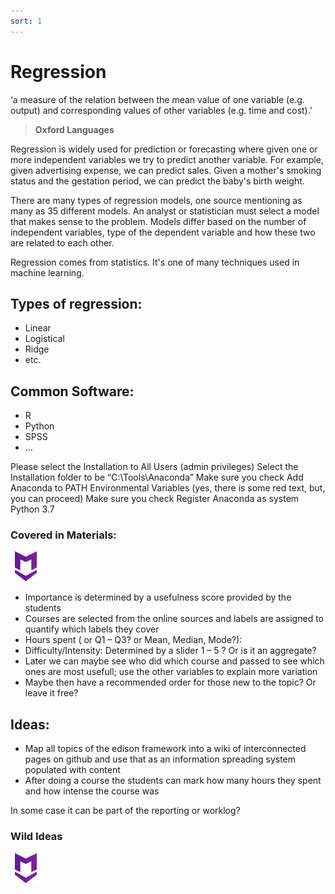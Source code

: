 ```yaml
---
sort: 1
---
```


# Regression

‘a measure of the relation between the mean value of one variable (e.g. output) and corresponding values of other variables (e.g. time and cost).’ 

>**Oxford Languages**	

Regression is widely used for prediction or forecasting where given one or more independent variables we try to predict another variable. For example, given advertising expense, we can predict sales. Given a mother's smoking status and the gestation period, we can predict the baby's birth weight.

There are many types of regression models, one source mentioning as many as 35 different models. An analyst or statistician must select a model that makes sense to the problem. Models differ based on the number of independent variables, type of the dependent variable and how these two are related to each other.

Regression comes from statistics. It's one of many techniques used in machine learning.



## Types of regression:

-	Linear 
-   Logistical
-	Ridge
-	etc.


## Common Software:
-	R
-	Python
-	SPSS
-	...


Please select the Installation to All Users (admin privileges)
Select the Installation folder to be “C:\Tools\Anaconda”
Make sure you check Add Anaconda to PATH Environmental Variables (yes, there is some red text, but, you can proceed)
Make sure you check Register Anaconda as system Python 3.7

### Covered in Materials:

![alt text](https://github.com/adam-p/markdown-here/raw/master/src/common/images/icon48.png "Logo Title Text 1")


-	Importance is determined by a usefulness score provided by the students
-	Courses are selected from the online sources and labels are assigned to quantify which labels they cover
-	Hours spent ( or Q1 – Q3? or Mean, Median, Mode?):
-	Difficulty/Intensity: Determined by a slider 1 – 5  ? Or is it an aggregate?
-	Later we can maybe see who did which course and passed to see which ones are most usefull; use the other variables to explain more variation
-	Maybe then have a recommended order for those new to the topic? Or leave it free?



## Ideas:
-	Map all topics of the edison framework into a wiki of interconnected pages on github and use that as an information spreading system populated with content 
-	After doing a course the students can mark how many hours they spent and how intense the course was	

In some case it can be part of the reporting or worklog?

### Wild Ideas

![alt text](https://github.com/adam-p/markdown-here/raw/master/src/common/images/icon48.png "Logo Title Text 1")
